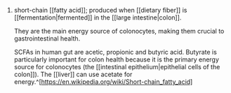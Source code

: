 1. short-chain [[fatty acid]]; produced when [[dietary fiber]] is [[fermentation|fermented]] in the [[large intestine|colon]].
   
   They are the main energy source of colonocytes, making them crucial to gastrointestinal health.
   
   SCFAs in human gut are acetic, propionic and butyric acid. Butyrate is particularly important for colon health because it is the primary energy source for colonocytes (the [[intestinal epithelium|epithelial cells of the colon]]). The [[liver]] can use acetate for energy.^[https://en.wikipedia.org/wiki/Short-chain_fatty_acid]